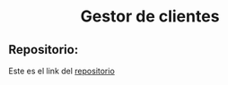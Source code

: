 <h1 align="center">Gestor de clientes</h1>

<h2>Repositorio:</h2>

Este es el link del [repositorio]()
